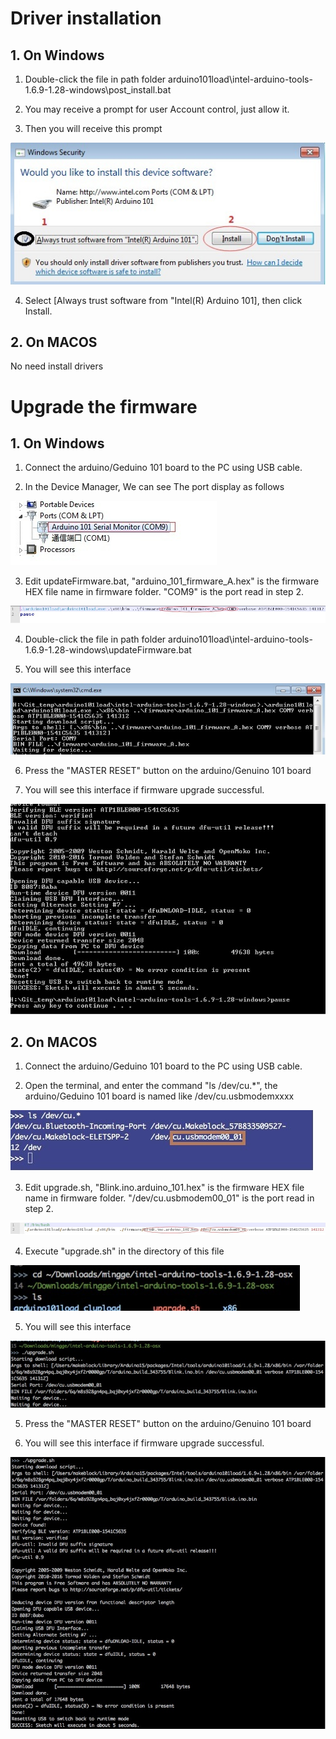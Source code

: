#  Driver installation #

## 1. On Windows ##

1. Double-click the file in path folder arduino101load\intel-arduino-tools-1.6.9-1.28-windows\post_install.bat

2. You may receive a prompt for user Account control, just allow it.

3. Then you will receive this prompt

![](image/install_device.jpg)

4. Select [Always trust software from "Intel(R) Arduino 101], then click Install.


## 2. On MACOS ##

No need install drivers

#  Upgrade the firmware #

## 1. On Windows ##

1. Connect the arduino/Geduino 101 board to the PC using USB cable.

2. In the Device Manager, We can see The port display as follows

![](image/device_win.jpg)

3. Edit updateFirmware.bat, "arduino_101_firmware_A.hex" is the firmware HEX file name in firmware folder. "COM9" is the port read in step 2.

![](image/update_win_3.jpg)

4. Double-click the file in path folder arduino101load\intel-arduino-tools-1.6.9-1.28-windows\updateFirmware.bat

5. You will see this interface

![](image/update_win_1.jpg)

6. Press the "MASTER RESET" button on the arduino/Genuino 101 board

7. You will see this interface if firmware upgrade successful.

![](image/update_win_2.jpg)

## 2. On MACOS ##

1. Connect the arduino/Geduino 101 board to the PC using USB cable.

2. Open the terminal, and enter the command "ls /dev/cu.*", the arduino/Geduino 101 board is named like /dev/cu.usbmodemxxxx

![](image/device_macos.jpg)

3. Edit upgrade.sh, "Blink.ino.arduino_101.hex" is the firmware HEX file name in firmware folder. "/dev/cu.usbmodem00_01" is the port read in step 2.

![](image/update_macos_1.jpg)

4. Execute "upgrade.sh" in the directory of this file

![](image/update_macos_2.jpg)

5. You will see this interface

![](image/update_macos_3.jpg)

5. Press the "MASTER RESET" button on the arduino/Genuino 101 board

7. You will see this interface if firmware upgrade successful.

![](image/update_macos_4.jpg)

